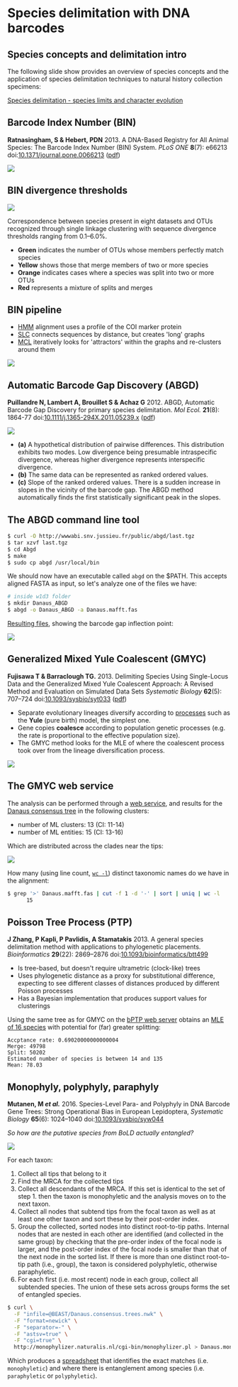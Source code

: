 Species delimitation with DNA barcodes
======================================

Species concepts and delimitation intro
---------------------------------------

The following slide show provides an overview of species concepts and the application
of species delimitation techniques to natural history collection specimens: 

[Species delimitation - species limits and character evolution](https://www.slideshare.net/rvosa/species-delimitation-species-limits-and-character-evolution)

Barcode Index Number (BIN)
--------------------------

**Ratnasingham, S & Hebert, PDN** 2013. A DNA-Based Registry for All Animal Species: The 
Barcode Index Number (BIN) System. _PLoS ONE_ **8**(7): e66213
doi:[10.1371/journal.pone.0066213](https://doi.org/10.1371/journal.pone.0066213)
([pdf](BIN.pdf))

![](BIN_splitmerge.png)

BIN divergence thresholds
-------------------------

![](BIN_divergence.png)

Correspondence between species present in eight datasets and OTUs recognized 
through single linkage clustering with sequence divergence thresholds ranging from 
0.1–6.0%. 

- **Green** indicates the number of OTUs whose members perfectly match species
- **Yellow** shows those that merge members of two or more species
- **Orange** indicates cases where a species was split into two or more OTUs
- **Red** represents a mixture of splits and merges

BIN pipeline
------------

- [HMM](https://www.ncbi.nlm.nih.gov/pubmed/20147223) alignment uses a profile of 
  the COI marker protein
- [SLC](https://en.wikipedia.org/wiki/Single-linkage_clustering) connects sequences 
  by distance, but creates 'long' graphs
- [MCL](MCL.pdf) iteratively looks for 'attractors' within the graphs and re-clusters 
  around them

![](BIN_pipelineMCL.png)

Automatic Barcode Gap Discovery (ABGD)
--------------------------------------

**Puillandre N, Lambert A, Brouillet S & Achaz G** 2012. ABGD, Automatic Barcode Gap 
Discovery for primary species delimitation. _Mol Ecol._ **21**(8): 1864-77
doi:[10.1111/j.1365-294X.2011.05239.x](http://doi.org/10.1111/j.1365-294X.2011.05239.x)
([pdf](ABGD.pdf))

![](ABGD.png)

- **(a)** A hypothetical distribution of pairwise differences. This distribution exhibits 
  two modes. Low divergence being presumable intraspecific divergence, whereas higher
  divergence represents interspecific divergence. 
- **(b)** The same data can be represented as ranked ordered values. 
- **(c)** Slope of the ranked ordered values. There is a sudden increase in slopes in the 
  vicinity of the barcode gap. The ABGD method automatically finds the first statistically 
  significant peak in the slopes.
  
The ABGD command line tool
--------------------------

```bash
$ curl -O http://wwwabi.snv.jussieu.fr/public/abgd/last.tgz
$ tar xzvf last.tgz
$ cd Abgd
$ make
$ sudo cp abgd /usr/local/bin
```

We should now have an executable called `abgd` on the $PATH. This accepts
aligned FASTA as input, so let's analyze one of the files we have:

```bash
# inside w1d3 folder
$ mkdir Danaus_ABGD
$ abgd -o Danaus_ABGD -a Danaus.mafft.fas
```

[Resulting files](Danaus_ABGD), showing the barcode gap inflection point:

![](Danaus_ABGD/Danaus.rank.svg)

Generalized Mixed Yule Coalescent (GMYC)
-------------------------------------------------------------------

**Fujisawa T & Barraclough TG.** 2013. Delimiting Species Using Single-Locus Data and 
the Generalized Mixed Yule Coalescent Approach: A Revised Method and Evaluation on 
Simulated Data Sets _Systematic Biology_ **62**(5): 707–724 
doi:[10.1093/sysbio/syt033](https://doi.org/10.1093/sysbio/syt033) ([pdf](GMYC.pdf))

- Separate evolutionary lineages diversify according to 
  [processes](https://en.wikipedia.org/wiki/Birth%E2%80%93death_process) such as the 
  **Yule** (pure birth) model, the simplest one.
- Gene copies **coalesce** according to population genetic processes (e.g. the rate is
  proportional to the effective population size).
- The GMYC method looks for the MLE of where the coalescent process took over from the
  lineage diversification process.

![](GMYC.png)

The GMYC web service
--------------------

The analysis can be performed through a [web service](http://species.h-its.org/gmyc/),
and results for the [Danaus consensus tree](BEAST/Danaus.consensus.trees.nwk) in the 
following clusters:

- number of ML clusters: 13 (CI: 11-14)
- number of ML entities: 15 (CI: 13-16)

Which are distributed across the clades near the tips:

![](GMYC_results.png)

How many (using line count, [`wc -l`](http://linuxcommand.org/lc3_man_pages/wc1.html)) 
distinct taxonomic names do we have in the alignment:

```bash
$ grep '>' Danaus.mafft.fas | cut -f 1 -d '-' | sort | uniq | wc -l
      15
```

Poisson Tree Process (PTP)
--------------------------

**J Zhang, P Kapli, P Pavlidis, A Stamatakis** 2013. A general species delimitation
method with applications to phylogenetic placements. _Bioinformatics_ **29**(22): 
2869–2876 
doi:[10.1093/bioinformatics/btt499](https://doi.org/10.1093/bioinformatics/btt499)

- Is tree-based, but doesn't require ultrametric (clock-like) trees
- Uses phylogenetic distance as a proxy for substitutional difference, expecting to
  see different classes of distances produced by different Poisson processes
- Has a Bayesian implementation that produces support values for clusterings

Using the same tree as for GMYC on the [bPTP web server](http://species.h-its.org/ptp/)
obtains an [MLE of 16 species](PTP/output.PTPMLPartition.txt) with potential for (far)
greater splitting:

```
Accptance rate: 0.69020000000000004 
Merge: 49798 
Split: 50202 
Estimated number of species is between 14 and 135 
Mean: 78.03
```

Monophyly, polyphyly, paraphyly
-------------------------------

**Mutanen, M _et al._** 2016. Species-Level Para- and Polyphyly in DNA Barcode Gene 
Trees: Strong Operational Bias in European Lepidoptera, _Systematic Biology_ 
**65**(6): 1024–1040 doi:[10.1093/sysbio/syw044](https://doi.org/10.1093/sysbio/syw044)

_So how are the putative species from BoLD actually entangled?_

![](monophyly.jpg)

For each taxon:
1. Collect all tips that belong to it
2. Find the MRCA for the collected tips
3. Collect all descendants of the MRCA. If this set is identical to the set of step 1. 
   then the taxon is monophyletic and the analysis moves on to the next taxon.
4. Collect all nodes that subtend tips from the focal taxon as well as at least one other 
   taxon and sort these by their post-order index.
5. Group the collected, sorted nodes into distinct root-to-tip paths. Internal nodes that 
   are nested in each other are identified (and collected in the same group) by checking 
   that the pre-order index of the focal node is larger, and the post-order index of the 
   focal node is smaller than that of the next node in the sorted list. If there is more 
   than one distinct root-to-tip path (i.e., group), the taxon is considered polyphyletic,
   otherwise paraphyletic.
6. For each first (i.e. most recent) node in each group, collect all subtended species. 
   The union of these sets across groups forms the set of entangled species.

```bash
$ curl \
  -F "infile=@BEAST/Danaus.consensus.trees.nwk" \
  -F "format=newick" \
  -F "separator=-" \
  -F "astsv=true" \
  -F "cgi=true" \
  http://monophylizer.naturalis.nl/cgi-bin/monophylizer.pl > Danaus.monophyly.tsv
```

Which produces a [spreadsheet](Danaus.monophyly.tsv) that identifies the exact matches
(i.e. `monophyletic`) and where there is entanglement among species (i.e. `paraphyletic`
or `polyphyletic`).